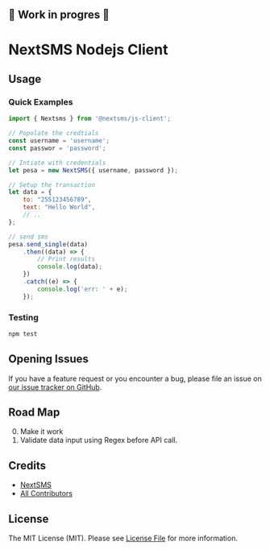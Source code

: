 ## 🚧 Work in progres 🚧

# NextSMS Nodejs Client

## Usage

### Quick Examples

```js
import { Nextsms } from '@nextsms/js-client';

// Popolate the credtials
const username = 'username';
const passwor = 'password';

// Intiate with credentials
let pesa = new NextSMS({ username, password });

// Setup the transaction
let data = {
    to: "255123456789",
    text: "Hello World",
    // ..
};

// send sms
pesa.send_single(data)
    .then((data) => {
        // Print results
        console.log(data);
    })
    .catch((e) => {
        console.log('err: ' + e);
    });
```

### Testing

```bash
npm test
```

## Opening Issues

If you have a feature request or you encounter a bug, please file an issue on [our issue tracker on GitHub](https://github.com/nextsms/js-client/issues).

## Road Map 

0. Make it work
1. Validate data input using Regex before API call.

## Credits

-   [NextSMS](https://github.com/nextsms)
-   [All Contributors](../../contributors)

## License

The MIT License (MIT). Please see [License File](LICENSE.md) for more information.
